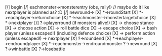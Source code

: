 
[/] begin
[/]     eachmonster->monsterentry (obs, rally!) // maybe do it like nextplayer is planned as? :D
[/]     newround->
[X]         *->roundStart
[X]         *->eachplayer->returnchoice
[X]         *->eachmonster->monstertargetchoice
[X]         *->nextplayer
[/]             ?->playerround (if monsters alive!)
[X]                 -> choose stance
[X]                 -> choose action
[X]                 -> roll battle dice
[X]                 -> escape choice
[X]                 -> bash player (unless escaped!) (including defence choice)
[X]                 -> perform action (unless escaped!)
                    -> nextplayer
[X]             ?->roundend
[X]                 *->eachplayer->endroundplayer
[X]                 *->eachmonster->endroundmonster
                    ?->newround
[X]                 ?->winbattle
[X]                 ?->losebattle
